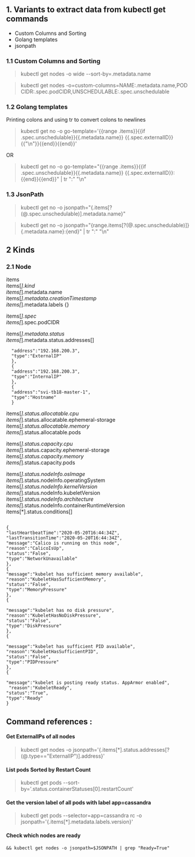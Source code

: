 
## 1. Variants to extract data from kubectl get commands

  * Custom Columns and Sorting
  * Golang templates
  * jsonpath

### 1.1 Custom Columns and Sorting  


  > kubectl get nodes -o wide --sort-by=.metadata.name  

  > kubectl get nodes -o=custom-columns=NAME:.metadata.name,POD CIDR:.spec.podCIDR,UNSCHEDULABLE:.spec.unschedulable  
 

### 1.2 Golang templates  

Printing colons and using tr to convert colons to newlines   

 > kubectl get no -o go-template='{{range .items}}{{if .spec.unschedulable}}{{.metadata.name}} {{.spec.externalID}}{{"\n"}}{{end}}{{end}}'  
 
 OR  
 > kubectl get no -o go-template="{{range .items}}{{if .spec.unschedulable}}{{.metadata.name}} {{.spec.externalID}}:{{end}}{{end}}" | tr ":" "\n"  


### 1.3 JsonPath  

 > kubectl get no -o jsonpath="{.items[?(@.spec.unschedulable)].metadata.name}"  

 > kubectl get no -o jsonpath="{range.items[?(@.spec.unschedulable)]}{.metadata.name}:{end}" | tr ":" "\n"  


## 2 Kinds  


### 2.1 Node   

 items  
 items[*].kind  
 items[*].metadata.name  
 items[*].metadata.creationTimestamp  
 items[*].metadata.labels {}  

 items[*].spec  
 items[*].spec.podCIDR  

 items[*].metadata.status  
 items[*].metadata.status.addresses[]  
  ```  {  
    "address":"192.168.200.3",  
    "type":"ExternalIP"  
    },  
    {  
    "address":"192.168.200.3",  
    "type":"InternalIP"  
    },  
    {  
    "address":"svi-tb18-master-1",  
    "type":"Hostname"  
    }  
```
items[*].status.allocatable.cpu  
items[*].status.allocatable.ephemeral-storage  
items[*].status.allocatable.memory  
items[*].status.allocatable.pods  


items[*].status.capacity.cpu  
items[*].status.capacity.ephemeral-storage  
items[*].status.capacity.memory  
items[*].status.capacity.pods  


items[*].status.nodeInfo.osImage  
items[*].status.nodeInfo.operatingSystem  
items[*].status.nodeInfo.kernelVersion  
items[*].status.nodeInfo.kubeletVersion  
items[*].status.nodeInfo.architecture  
items[*].status.nodeInfo.containerRuntimeVersion    
items[*].status.conditions[]  
   ```

{  
"lastHeartbeatTime":"2020-05-20T16:44:34Z",  
"lastTransitionTime":"2020-05-20T16:44:34Z",  
"message":"Calico is running on this node",  
"reason":"CalicoIsUp",  
"status":"False",  
"type":"NetworkUnavailable"  
},  
{    
"message":"kubelet has sufficient memory available",  
"reason":"KubeletHasSufficientMemory",  
"status":"False",  
"type":"MemoryPressure"  
},  
{  
 
"message":"kubelet has no disk pressure",  
"reason":"KubeletHasNoDiskPressure",  
"status":"False",  
"type":"DiskPressure"  
},  
{  
 
"message":"kubelet has sufficient PID available",  
"reason":"KubeletHasSufficientPID",  
"status":"False",  
"type":"PIDPressure"  
},  
  {  
 
   "message":"kubelet is posting ready status. AppArmor enabled",  
    "reason":"KubeletReady",  
   "status":"True",  
   "type":"Ready"  
  }  
```

## Command references :

#### Get ExternalIPs of all nodes  
 >  kubectl get nodes -o jsonpath='{.items[*].status.addresses[?(@.type=="ExternalIP")].address}'  
 
#### List pods Sorted by Restart Count  
 >  kubectl get pods --sort-by='.status.containerStatuses[0].restartCount'  

#### Get the version label of all pods with label app=cassandra  
 >  kubectl get pods --selector=app=cassandra rc -o jsonpath='{.items[*].metadata.labels.version}'  
 
#### Check which nodes are ready  
 ``` JSONPATH='{range .items[*]}{@.metadata.name}:{range @.status.conditions[*]}{@.type}={@.status};{end}{end}' \  
 && kubectl get nodes -o jsonpath=$JSONPATH | grep "Ready=True"
 ```
